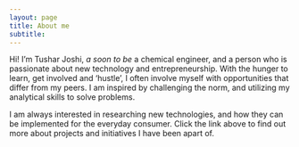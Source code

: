 ```yaml
---
layout: page
title: About me
subtitle: 
---
```


Hi! I’m Tushar Joshi, *a soon to be* a chemical engineer, and a person who is passionate about new technology and entrepreneurship. With the hunger to learn, get involved and ‘hustle’, I often involve myself with opportunities that differ from my peers. I am inspired by challenging the norm, and utilizing my analytical skills to solve problems.

I am always interested in researching new technologies, and how they can be implemented for the everyday consumer. Click the link above to find out more about projects and initiatives I have been apart of. 


